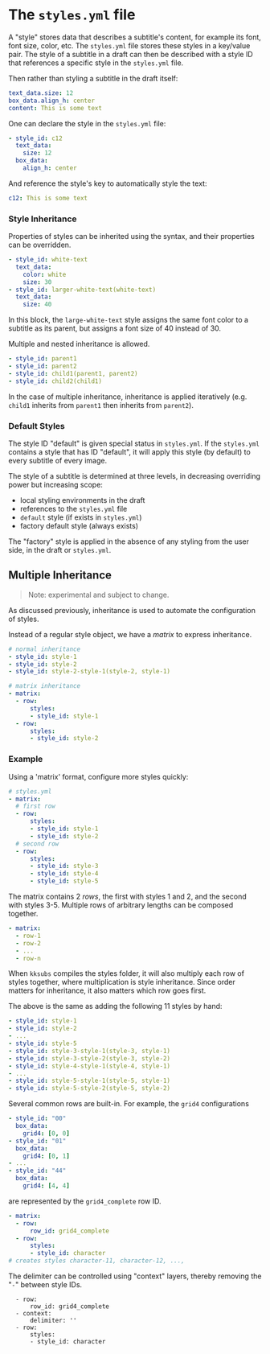 # The `styles.yml` file

A "style" stores data that describes a subtitle's content, for example its font, font size, color, etc. The `styles.yml` file stores these styles in a key/value pair. The style of a subtitle in a draft can then be described with a style ID that references a specific style in the `styles.yml` file.

Then rather than styling a subtitle in the draft itself:
```yaml
text_data.size: 12
box_data.align_h: center
content: This is some text
```
One can declare the style in the `styles.yml` file:
```yaml
- style_id: c12
  text_data:
    size: 12
  box_data:
    align_h: center
```
And reference the style's key to automatically style the text:
```yaml
c12: This is some text
```

### Style Inheritance
Properties of styles can be inherited using the syntax, and their properties can be overridden.
```yaml
- style_id: white-text
  text_data:
    color: white
    size: 30
- style_id: larger-white-text(white-text)
  text_data:
    size: 40
```
In this block, the `large-white-text` style assigns the same font color to a subtitle as its parent, but assigns a font size of 40 instead of 30.

Multiple and nested inheritance is allowed.
```yaml
- style_id: parent1
- style_id: parent2
- style_id: child1(parent1, parent2)
- style_id: child2(child1)
```
In the case of multiple inheritance, inheritance is applied iteratively (e.g. `child1` inherits from `parent1` then inherits from `parent2`).

### Default Styles

The style ID "default" is given special status in `styles.yml`. If the `styles.yml` contains a style that has ID "default", it will apply this style (by default) to every subtitle of every image.

The style of a subtitle is determined at three levels, in decreasing overriding power but increasing scope:

- local styling environments in the draft
- references to the `styles.yml` file
- `default` style (if exists in `styles.yml`)
- factory default style (always exists)

The "factory" style is applied in the absence of any styling from the user side, in the draft or `styles.yml`.

## Multiple Inheritance

> Note: experimental and subject to change.

As discussed previously, inheritance is used to automate the configuration of styles.

Instead of a regular style object, we have a *matrix* to express inheritance.
```yaml
# normal inheritance
- style_id: style-1
- style_id: style-2
- style_id: style-2-style-1(style-2, style-1)

# matrix inheritance
- matrix:
  - row:
      styles:
      - style_id: style-1
  - row:
      styles:
      - style_id: style-2
```
### Example

Using a 'matrix' format, configure more styles quickly:


```yaml
# styles.yml
- matrix:
  # first row
  - row:
      styles:
      - style_id: style-1
      - style_id: style-2
  # second row
  - row:
      styles:
      - style_id: style-3
      - style_id: style-4
      - style_id: style-5
```
The matrix contains 2 *rows*, the first with styles 1 and 2, and the second with styles 3-5. Multiple rows of arbitrary lengths can be composed together.

```yaml
- matrix:
  - row-1
  - row-2
  - ...
  - row-n
```

When `kksubs` compiles the styles folder, it will also multiply each row of styles together, where multiplication is style inheritance. Since order matters for inheritance, it also matters which row goes first.

The above is the same as adding the following 11 styles by hand:
```yaml
- style_id: style-1
- style_id: style-2
- ...
- style_id: style-5
- style_id: style-3-style-1(style-3, style-1)
- style_id: style-3-style-2(style-3, style-2)
- style_id: style-4-style-1(style-4, style-1)
- ...
- style_id: style-5-style-1(style-5, style-1)
- style_id: style-5-style-2(style-5, style-2)
```
Several common rows are built-in. For example, the `grid4` configurations
```yaml
- style_id: "00"
  box_data:
    grid4: [0, 0]
- style_id: "01"
  box_data:
    grid4: [0, 1]
- ...
- style_id: "44"
  box_data:
    grid4: [4, 4]
```
are represented by the `grid4_complete` row ID.
```yaml
- matrix:
  - row: 
      row_id: grid4_complete
  - row:
      styles:
      - style_id: character
# creates styles character-11, character-12, ...,
```
The delimiter can be controlled using "context" layers, thereby removing the "`-`" between style IDs.
```
  - row: 
      row_id: grid4_complete
  - context:
      delimiter: ''
  - row:
      styles:
      - style_id: character
```